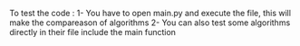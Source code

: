 To test the code :
1- You have to open main.py and execute the file, this will make the compareason of algorithms
2- You can also test some algorithms directly in their file include the main function
